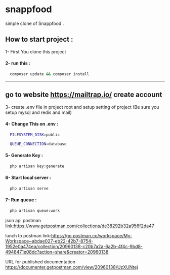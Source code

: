 # snappfood
simple clone of Snappfood .

## How to start project :
1- First You clone this project      

#### 2- run this :
```bash
  composer update && composer install
```
------
go to website https://mailtrap.io/ create account
------
3- create .env file in project root and setup setting of project
(Be sure you setup mysql and redis and mail)

#### 4- Change This on .env :
```bash
  FILESYSTEM_DISK=public
```
```bash
  QUEUE_CONNECTION=database
```

#### 5- Generate Key :
```bash
  php artisan key:generate
```
#### 6- Start local server :
```bash
  php artisan serve
```
#### 7- Run queue :
```bash
  php artisan queue:work
```

json api postman
link:https://www.getpostman.com/collections/de38292b32a956f2da47

lunch to postman
link:https://go.postman.co/workspace/My-Workspace~abdae027-eb22-42b7-8754-1952e0a474ea/collection/20960138-c20b7a2a-6a2b-4f4c-9bd8-4948471e08dc?action=share&creator=20960138
  
URL for published documentation
https://documenter.getpostman.com/view/20960138/UzXUNtej
